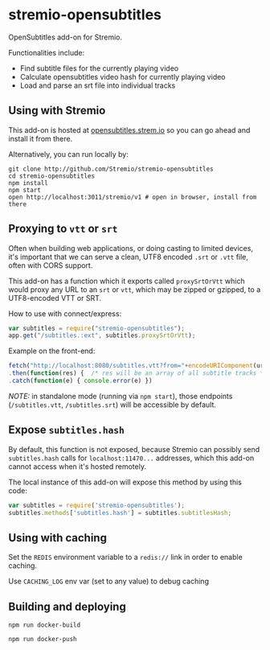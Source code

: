 # stremio-opensubtitles

OpenSubtitles add-on for Stremio.

Functionalities include:

* Find subtitle files for the currently playing video
* Calculate opensubtitles video hash for currently playing video
* Load and parse an srt file into individual tracks

## Using with Stremio

This add-on is hosted at [opensubtitles.strem.io](http://opensubtitles.strem.io/stremio/v1) so you can go ahead and install it from there. 

Alternatively, you can run locally by:

```
git clone http://github.com/Stremio/stremio-opensubtitles
cd stremio-opensubtitles
npm install
npm start
open http://localhost:3011/stremio/v1 # open in browser, install from there
```

## Proxying to `vtt` or `srt`

Often when building web applications, or doing casting to limited devices, it's important that we can serve a clean, UTF8 encoded `.srt` or `.vtt` file, often with CORS support.

This add-on has a function which it exports called `proxySrtOrVtt` which would proxy any URL to an `srt` or `vtt`, which may be zipped or gzipped, to a UTF8-encoded VTT or SRT.

How to use with connect/express:

```javascript
var subtitles = require("stremio-opensubtitles");
app.get("/subtitles.:ext", subtitles.proxySrtOrVtt);
```

Example on the front-end:

```javascript
fetch("http://localhost:8080/subtitles.vtt?from="+encodeURIComponent(urlToOpenSubtitlesGz))
.then(function(res) {  /* res will be an array of all subtitle tracks */})
.catch(function(e) { console.error(e) })
```

*NOTE:* in standalone mode (running via `npm start`), those endpoints (`/subtitles.vtt`, `/subtitles.srt`) will be accessible by default.

## Expose `subtitles.hash`

By default, this function is not exposed, because Stremio can possibly send `subtitles.hash` calls for `localhost:11470...` addresses, which this add-on cannot access when it's hosted remotely. 

The local instance of this add-on will expose this method by using this code:

```javascript
var subtitles = require('stremio-opensubtitles');
subtitles.methods['subtitles.hash'] = subtitles.subtitlesHash;
```


## Using with caching

Set the ``REDIS`` environment variable to a ``redis://`` link in order to enable caching.

Use ``CACHING_LOG`` env var (set to any value) to debug caching



## Building and deploying

``npm run docker-build``

``npm run docker-push``

